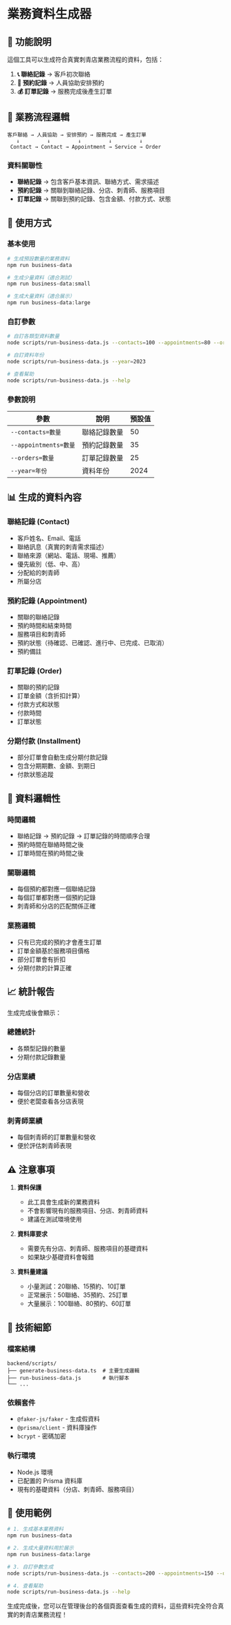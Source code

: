 # 業務資料生成器

## 🏢 功能說明

這個工具可以生成符合真實刺青店業務流程的資料，包括：

1. **📞 聯絡記錄** → 客戶初次聯絡
2. **📅 預約記錄** → 人員協助安排預約
3. **💰 訂單記錄** → 服務完成後產生訂單

## 🔄 業務流程邏輯

```
客戶聯絡 → 人員協助 → 安排預約 → 服務完成 → 產生訂單
   ↓         ↓         ↓         ↓         ↓
 Contact → Contact → Appointment → Service → Order
```

### 資料關聯性

- **聯絡記錄** → 包含客戶基本資訊、聯絡方式、需求描述
- **預約記錄** → 關聯到聯絡記錄、分店、刺青師、服務項目
- **訂單記錄** → 關聯到預約記錄、包含金額、付款方式、狀態

## 🚀 使用方式

### 基本使用

```bash
# 生成預設數量的業務資料
npm run business-data

# 生成少量資料（適合測試）
npm run business-data:small

# 生成大量資料（適合展示）
npm run business-data:large
```

### 自訂參數

```bash
# 自訂各類型資料數量
node scripts/run-business-data.js --contacts=100 --appointments=80 --orders=60

# 自訂資料年份
node scripts/run-business-data.js --year=2023

# 查看幫助
node scripts/run-business-data.js --help
```

### 參數說明

| 參數 | 說明 | 預設值 |
|------|------|--------|
| `--contacts=數量` | 聯絡記錄數量 | 50 |
| `--appointments=數量` | 預約記錄數量 | 35 |
| `--orders=數量` | 訂單記錄數量 | 25 |
| `--year=年份` | 資料年份 | 2024 |

## 📊 生成的資料內容

### 聯絡記錄 (Contact)
- 客戶姓名、Email、電話
- 聯絡訊息（真實的刺青需求描述）
- 聯絡來源（網站、電話、現場、推薦）
- 優先級別（低、中、高）
- 分配給的刺青師
- 所屬分店

### 預約記錄 (Appointment)
- 關聯的聯絡記錄
- 預約時間和結束時間
- 服務項目和刺青師
- 預約狀態（待確認、已確認、進行中、已完成、已取消）
- 預約備註

### 訂單記錄 (Order)
- 關聯的預約記錄
- 訂單金額（含折扣計算）
- 付款方式和狀態
- 付款時間
- 訂單狀態

### 分期付款 (Installment)
- 部分訂單會自動生成分期付款記錄
- 包含分期期數、金額、到期日
- 付款狀態追蹤

## 🎯 資料邏輯性

### 時間邏輯
- 聯絡記錄 → 預約記錄 → 訂單記錄的時間順序合理
- 預約時間在聯絡時間之後
- 訂單時間在預約時間之後

### 關聯邏輯
- 每個預約都對應一個聯絡記錄
- 每個訂單都對應一個預約記錄
- 刺青師和分店的匹配關係正確

### 業務邏輯
- 只有已完成的預約才會產生訂單
- 訂單金額基於服務項目價格
- 部分訂單會有折扣
- 分期付款的計算正確

## 📈 統計報告

生成完成後會顯示：

### 總體統計
- 各類型記錄的數量
- 分期付款記錄數量

### 分店業績
- 每個分店的訂單數量和營收
- 便於老闆查看各分店表現

### 刺青師業績
- 每個刺青師的訂單數量和營收
- 便於評估刺青師表現

## ⚠️ 注意事項

1. **資料保護**
   - 此工具會生成新的業務資料
   - 不會影響現有的服務項目、分店、刺青師資料
   - 建議在測試環境使用

2. **資料庫要求**
   - 需要先有分店、刺青師、服務項目的基礎資料
   - 如果缺少基礎資料會報錯

3. **資料量建議**
   - 小量測試：20聯絡、15預約、10訂單
   - 正常展示：50聯絡、35預約、25訂單
   - 大量展示：100聯絡、80預約、60訂單

## 🔧 技術細節

### 檔案結構
```
backend/scripts/
├── generate-business-data.ts  # 主要生成邏輯
├── run-business-data.js       # 執行腳本
└── ...
```

### 依賴套件
- `@faker-js/faker` - 生成假資料
- `@prisma/client` - 資料庫操作
- `bcrypt` - 密碼加密

### 執行環境
- Node.js 環境
- 已配置的 Prisma 資料庫
- 現有的基礎資料（分店、刺青師、服務項目）

## 🎉 使用範例

```bash
# 1. 生成基本業務資料
npm run business-data

# 2. 生成大量資料用於展示
npm run business-data:large

# 3. 自訂參數生成
node scripts/run-business-data.js --contacts=200 --appointments=150 --orders=100 --year=2024

# 4. 查看幫助
node scripts/run-business-data.js --help
```

生成完成後，您可以在管理後台的各個頁面查看生成的資料，這些資料完全符合真實的刺青店業務流程！
